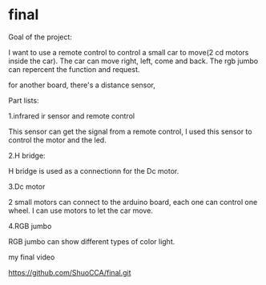 # final


Goal of the project:


I want to use a remote control to control a small car to move(2 cd motors inside the car). The car can move right, left, come and back. The rgb jumbo can repercent the function and request. 

for another board, there's a distance sensor, 




Part lists:


1.infrared ir sensor and remote control

This sensor can get the signal from a remote control, I used this sensor to control the motor and the led.



2.H bridge:

H bridge is used as a connectionn  for the Dc motor. 


3.Dc  motor

2 small motors can connect to the arduino board, each one can control one wheel. I can use motors to let the car move.


4.RGB jumbo

RGB jumbo can show different types of color light. 









my final video

https://github.com/ShuoCCA/final.git

